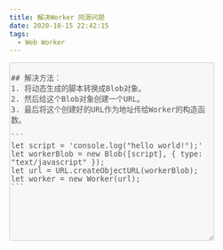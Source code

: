```yaml
---
title: 解决Worker 同源问题
date: 2020-10-15 22:42:15
tags:
  - Web Worker
---
```


<textarea border-style:dotted="border-style:dotted" class="markdown" disabled="disabled" style="height: 322px; margin: 0px; width: 369px;"> 
## 解决方法：
1. 将动态生成的脚本转换成Blob对象。
2. 然后给这个Blob对象创建一个URL。
3. 最后将这个创建好的URL作为地址传给Worker的构造函数。
  
```
let script = 'console.log("hello world!");'
let workerBlob = new Blob([script], { type: "text/javascript" });
let url = URL.createObjectURL(workerBlob);
let worker = new Worker(url);
```

</textarea>
